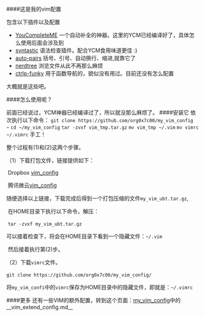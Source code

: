 ####这是我的vim配置

包含以下插件以及配置

- [YouCompleteME](https://github.com/Valloric/YouCompleteMe) 一个自动补全的神器。这里的YCM已经编译好了，具体怎么使用后面会涉及到
- [syntastic](https://github.com/Valloric/YouCompleteMe) 语法检查插件。配合YCM食用味道更佳 :)
- [auto-pairs](https://github.com/jiangmiao/auto-pairs) 括号、引号、自动换行、缩进,就靠它了
- [nerdtree](https://github.com/scrooloose/nerdtree) 浏览文件从此不再那么麻烦 
- [ctrlp-funky](https://github.com/tacahiroy/ctrlp-funky) 用于函数导航的，貌似没有用过。目前还没有怎么配置

大概就是这些吧。

####怎么使用呢？

前面已经说过，YCM神器已经编译过了，所以就没那么麻烦了。
####安装它
依次执行以下命令：
```git clone https://github.com/org0x7c00/my_vim_config  ~```
```cd ~/my_vim_config```
```tar -zvxf vim_tmp.tar.gz```
```mv vim_tmp ~/.vim```
```mv vimrc ~/.vimrc```
手工！

整个过程有(1)和(2)这两个步骤。

（1）下载打包文件，链接提供如下：

​          Dropbox [vim_config](https://www.dropbox.com/s/fnr1ceb48gcqmah/my_vim_ubt.tar.gz?dl=0)

​          腾讯微云[vim_config](http://share.weiyun.com/2bc02fa44d560840b655dbc075f3e81f)

​          随便选择以上链接，下载完成后得到一个打包压缩的文件```my_vim_ubt.tar.gz```,

​         在HOME目录下执行以下命令，解压：

​        ```tar -zvxf my_vim_ubt.tar.gz```

​       可以接着检查下，将会在HOME目录下看到一个隐藏文件：```~/.vim```

​        然后接着执行第(2)步。

（2）下载```vimrc```文件。

​      ```git clone https://github.com/org0x7c00/my_vim_config/```

​      将```my_vim_confi```中的```vimrc```保存为HOME目录中的隐藏文件，即就是：```~/.vimrc```

####更多
还有一些VIM的额外配置，转到这个页面：[my_vim_config](https://github.com/org0x7c00/my_vim_config)中的__vim_extend_config.md__

